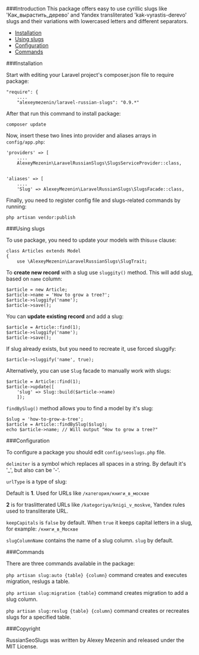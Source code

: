 
###Introduction
This package offers easy to use cyrillic slugs like 'Как\_вырастить\_дерево' and Yandex transliterated 'kak-vyrastis-derevo' slugs and their variations with lowercased letters and different separators.

* [Installation](#Installation)
* [Using slugs](#Using-slugs)
* [Configuration](#Configuration)
* [Commands](#Commands)


<a name="Installation"></a>
###Installation

Start with editing your Laravel project's composer.json file to require package:

```
"require": {
    ....
    "alexeymezenin/laravel-russian-slugs": "0.9.*"
```

After that run this command to install package:

```
composer update
```

Now, insert these two lines into provider and aliases arrays in `config/app.php`:

```
'providers' => [
    ....
    AlexeyMezenin\LaravelRussianSlugs\SlugsServiceProvider::class,
    

'aliases' => [
    ....
    'Slug' => AlexeyMezenin\LaravelRussianSlugs\SlugsFacade::class,
```

Finally, you need to register config file and slugs-related commands by running:
```
php artisan vendor:publish
```


<a name="Using-slugs"></a>
###Using slugs

To use package, you need to update your models with this`use` clause:

```
class Articles extends Model
{
    use \AlexeyMezenin\LaravelRussianSlugs\SlugTrait;
```

To **create new record** with a slug use `sluggity()` method. This will add slug, based on `name` column:

```
$article = new Article;
$article->name = 'How to grow a tree?';
$article->sluggify('name');
$article->save();
```

You can **update existing record** and add a slug:
```
$article = Article::find(1);
$article->sluggify('name');
$article->save();
```

If slug already exists, but you need to recreate it, use forced sluggify:

```
$article->sluggify('name', true);
```

Alternatively, you can use `Slug` facade to manually work with slugs:
```
$article = Article::find(1);
$article->update([
    'slug' => Slug::build($article->name)
    ]);
```

`findBySlug()` method allows you to find a model by it's slug:
```
$slug = 'how-to-grow-a-tree';
$article = Article::findBySlug($slug);
echo $article->name; // Will output "How to grow a tree?"
```


<a name="Configuration"></a>
###Configuration

To configure a package you should edit `config/seoslugs.php` file.

`delimiter` is a symbol which replaces all spaces in a string. By default it's '_', but also can be '-'.

`urlType` is a type of slug:

Default is **1**. Used for URLs like `/категория/книги_в_москве`

**2** is for traslitterated URLs like `/kategoriya/knigi_v_moskve`, Yandex rules used to transliterate URL.

`keepCapitals` is `false` by default. When `true` it keeps capital letters in a slug, for example: `/книги_в_Москве`

`slugColumnName` contains the name of a slug column. `slug` by default.

<a name="Commands"></a>
###Commands

There are three commands available in the package:

`php artisan slug:auto {table} {column}` command creates and executes migration, reslugs a table.

`php artisan slug:migration {table}` command creates migration to add a slug column.

`php artisan slug:reslug {table} {column}` command creates or recreates slugs for a specified table.

###Copyright

RussianSeoSlugs was written by Alexey Mezenin and released under the MIT License.